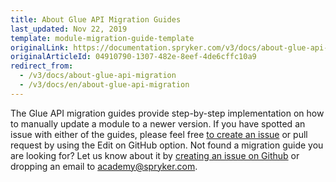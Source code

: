 ```yaml
---
title: About Glue API Migration Guides
last_updated: Nov 22, 2019
template: module-migration-guide-template
originalLink: https://documentation.spryker.com/v3/docs/about-glue-api-migration
originalArticleId: 04910790-1307-482e-8eef-4de6cffc10a9
redirect_from:
  - /v3/docs/about-glue-api-migration
  - /v3/docs/en/about-glue-api-migration
---
```


The Glue API migration guides provide step-by-step implementation on how to manually update a module to a newer version.
If you have spotted an issue with either of the guides, please feel free [to create an issue](https://github.com/spryker/spryker-docs/issues/new) or pull request by using the Edit on GitHub option.
Not found a migration guide you are looking for? Let us know about it by [creating an issue on Github](https://github.com/spryker/spryker-docs/issues/new) or dropping an email to [academy@spryker.com](academy@spryker.com).

